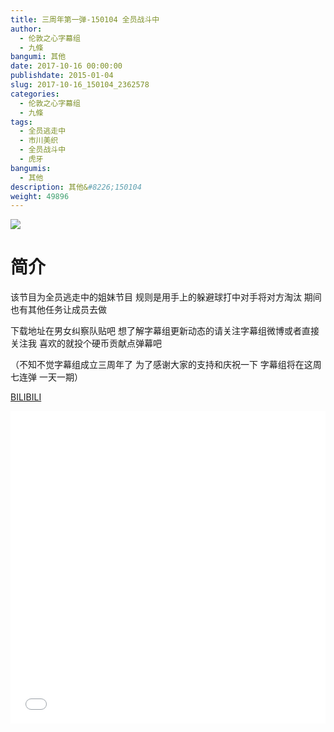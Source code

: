 ```yaml
---
title: 三周年第一弹-150104 全员战斗中
author: 
  - 伦敦之心字幕组
  - 九條
bangumi: 其他
date: 2017-10-16 00:00:00
publishdate: 2015-01-04
slug: 2017-10-16_150104_2362578
categories: 
  - 伦敦之心字幕组
  - 九條
tags: 
  - 全员逃走中
  - 市川美织
  - 全员战斗中
  - 虎牙
bangumis: 
  - 其他
description: 其他&#8226;150104
weight: 49896
---
```


![](https://i.imgur.com/VeI4bcw.jpg)

# 简介  
 该节目为全员逃走中的姐妹节目 规则是用手上的躲避球打中对手将对方淘汰 期间也有其他任务让成员去做 

 下载地址在男女纠察队贴吧 想了解字幕组更新动态的请关注字幕组微博或者直接关注我 喜欢的就投个硬币贡献点弹幕吧

（不知不觉字幕组成立三周年了 为了感谢大家的支持和庆祝一下 字幕组将在这周七连弹 一天一期）

  [BILIBILI](https://www.bilibili.com/video/av2362578/)


<div class="vcontainer">  <iframe class='video' src="//www.bilibili.com/html/html5player.html?cid=3692631&aid=2362578" width="100%" height="500" frameborder="0" allowfullscreen="allowfullscreen"></iframe></div>
